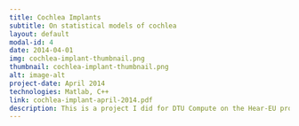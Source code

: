 ```yaml
---
title: Cochlea Implants
subtitle: On statistical models of cochlea
layout: default
modal-id: 4
date: 2014-04-01
img: cochlea-implant-thumbnail.png
thumbnail: cochlea-implant-thumbnail.png
alt: image-alt
project-date: April 2014
technologies: Matlab, C++
link: cochlea-implant-april-2014.pdf
description: This is a project I did for DTU Compute on the Hear-EU project (http://www.hear-eu.eu/). In this work microCT images are registered to obtain correspondences that contains large amounts of noise and are of low resolution. Today, standard CT images are used during surgical planning but these are of low resolution compared to the size of cochlea and contain a significant amoint of noise. Here, model-based statistical understanding of shape variability of the middle and inner ear are obtained from microCT images which can be used to enhance the avialable anatomical information for surgical planning. 
---
```

